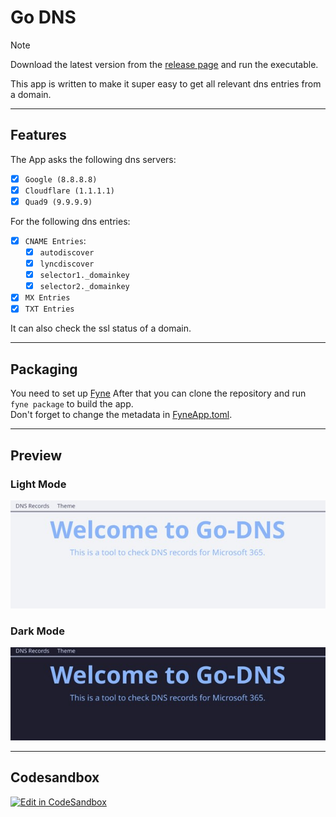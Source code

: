 # Go DNS

> [!NOTE]
> Download the latest version from the [release page](https://github.com/HRA42/Go-DNS/releases) and run the executable.

This app is written to make it super easy to get all relevant dns entries from a domain.

---
## Features

The App asks the following dns servers:
- [x] `Google (8.8.8.8)`
- [x] `Cloudflare (1.1.1.1)`
- [x] `Quad9 (9.9.9.9)`  

For the following dns entries:
- [x] `CNAME Entries`:
  - [x] `autodiscover`
  - [x] `lyncdiscover`
  - [x] `selector1._domainkey`
  - [x] `selector2._domainkey`
- [x] `MX Entries`
- [x] `TXT Entries`

It can also check the ssl status of a domain.

---

## Packaging
You need to set up [Fyne](https://developer.fyne.io/started/)
After that you can clone the repository and run `fyne package` to build the app.  
Don't forget to change the metadata in [FyneApp.toml](FyneApp.toml).

---

## Preview
### Light Mode
![Light Theme](./images/main-light.jpg)

### Dark Mode
![Dark Theme](./images/main-dark.jpg)

---

## Codesandbox

[![Edit in CodeSandbox](https://assets.codesandbox.io/github/button-edit-lime.svg)](https://codesandbox.io/p/github/HRA42/go-dns)


